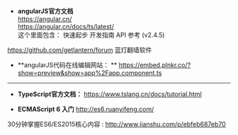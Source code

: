 * **angularJS官方文档**      
https://angular.cn/           
https://angular.cn/docs/ts/latest/         
这个里面包含： 快速起步 开发指南   API 参考 (v2.4.5)     

https://github.com/getlantern/forum  蓝灯翻墙软件     

* **angularJS代码在线编辑网站：  **  https://embed.plnkr.co/?show=preview&show=app%2Fapp.component.ts   


------

* **TypeScript官方文档：**  https://www.tslang.cn/docs/tutorial.html      

* **ECMAScript 6 入门**  http://es6.ruanyifeng.com/       

30分钟掌握ES6/ES2015核心内容 : http://www.jianshu.com/p/ebfeb687eb70